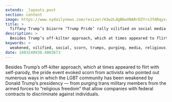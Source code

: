 ```yaml
--- 
extends: _layouts.post 
section: content 
image: https://www.nydailynews.com/resizer/H3w2LdgB6wVNARrDZYrs3fdRqys=/1200x0/top/cloudfront-us-east-1.images.arcpublishing.com/tronc/HGPVYDA56FAJZJLRVNMDL76OIU.jpg 
title: > 
  Tiffany Trump’s bizarre ‘Trump Pride’ rally vilified on social media 
description: > 
  Besides Trump’s off-kilter approach, which at times appeared to flirt with self-parody, the pride event evoked scorn from activists who pointed out numerous ways in which the LGBT community has been weakened by Donald Trump’s presidency — from purging trans military members from the armed forces to “religious freedom” that allow companies with federal contracts to discriminate against individuals. 
keywords: > 
  weakened, vilified, social, scorn, trumps, purging, media, religious, bizarre, rally, times, trump, tiffany, selfparody, pride, trans, ways 
date: 1603240938.4003673 
--- 
```

<div><p class=""> Besides Trump&#8217;s off-kilter approach, which at times appeared to flirt with self-parody, the pride event evoked scorn from activists who pointed out numerous ways in which the LGBT community has been weakened by Donald Trump&#8217;s presidency &#8212; from purging trans military members from the armed forces to &#8220;religious freedom&#8221; that allow companies with federal contracts to discriminate against individuals.</p> </div>